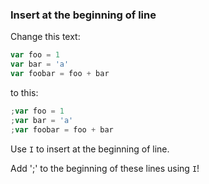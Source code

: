 ### Insert at the beginning of line

Change this text:

```javascript
var foo = 1
var bar = 'a'
var foobar = foo + bar
```

to this:

```javascript
;var foo = 1
;var bar = 'a'
;var foobar = foo + bar
```

Use `I` to insert at the beginning of line.

Add ';' to the beginning of these lines using `I`!

